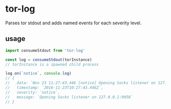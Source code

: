 # tor-log

Parses tor stdout and adds named events for each severity level.

## usage

```javascript
import consumeStdout from 'tor-log'

const log = consumeStdout(torInstance)
// torInstance is a spawned child process

log.on(`notice`, console.log)
// {
//   data: `Nov 23 11:27:43.446 [notice] Opening Socks listener on 127.0.0.1:9050`,
//   timestamp: `2016-11-23T10:27:43.446Z`,
//   severity: `notice`,
//   message: `Opening Socks listener on 127.0.0.1:9050`
// }
```
